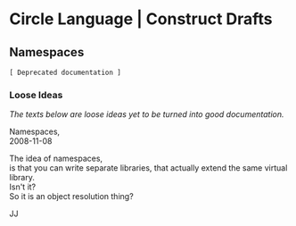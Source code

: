 ﻿Circle Language | Construct Drafts
==================================

Namespaces
----------

`[ Deprecated documentation ]`

### Loose Ideas

*The texts below are loose ideas yet to be turned into good documentation.*


Namespaces,  
2008-11-08

The idea of namespaces,  
is that you can write separate libraries, that actually extend the same virtual library.  
Isn't it?  
So it is an object resolution thing?

JJ


